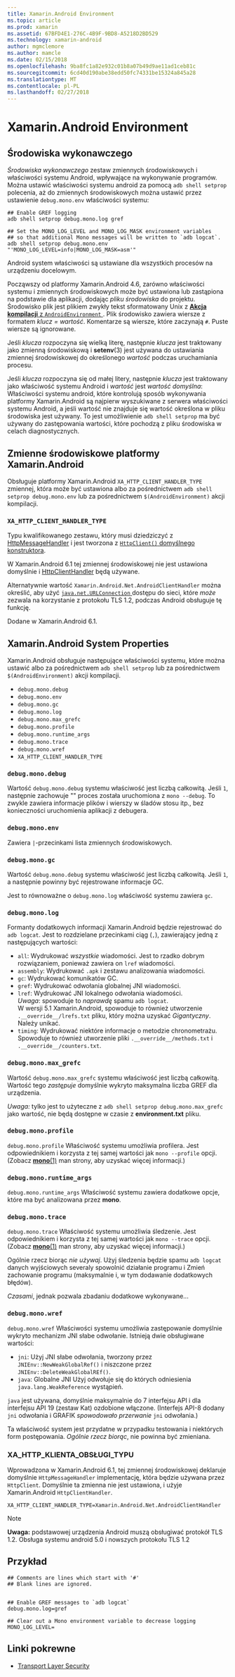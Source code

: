```yaml
---
title: Xamarin.Android Environment
ms.topic: article
ms.prod: xamarin
ms.assetid: 67BFD4E1-276C-4B9F-9BD8-A5218D2BD529
ms.technology: xamarin-android
author: mgmclemore
ms.author: mamcle
ms.date: 02/15/2018
ms.openlocfilehash: 9ba8fc1a82e932c01b8a07b49d9ae11ad1ceb81c
ms.sourcegitcommit: 6cd40d190abe38edd50fc74331be15324a845a28
ms.translationtype: MT
ms.contentlocale: pl-PL
ms.lasthandoff: 02/27/2018
---
```

# <a name="xamarinandroid-environment"></a>Xamarin.Android Environment

## <a name="execution-environment"></a>Środowiska wykonawczego

*Środowiska wykonawczego* zestaw zmiennych środowiskowych i właściwości systemu Android, wpływające na wykonywanie programów. Można ustawić właściwości systemu android za pomocą `adb shell setprop` polecenia, aż do zmiennych środowiskowych można ustawić przez ustawienie `debug.mono.env` właściwości systemu:

```shell
## Enable GREF logging
adb shell setprop debug.mono.log gref

## Set the MONO_LOG_LEVEL and MONO_LOG_MASK environment variables
## so that additional Mono messages will be written to `adb logcat`.
adb shell setprop debug.mono.env "'MONO_LOG_LEVEL=info|MONO_LOG_MASK=asm'"
```

Android system właściwości są ustawiane dla wszystkich procesów na urządzeniu docelowym.

Począwszy od platformy Xamarin.Android 4.6, zarówno właściwości systemu i zmiennych środowiskowych może być ustawiona lub zastąpiona na podstawie dla aplikacji, dodając *pliku środowiska* do projektu. Środowisko plik jest plikiem zwykły tekst sformatowany Unix z [ **Akcja kompilacji** z `AndroidEnvironment` ](~/android/deploy-test/building-apps/build-process.md).
Plik środowisko zawiera wiersze z formatem *klucz = wartość*.
Komentarze są wiersze, które zaczynają `#`. Puste wiersze są ignorowane.

Jeśli *klucza* rozpoczyna się wielką literę, następnie *klucza* jest traktowany jako zmienną środowiskową i **setenv**(3) jest używana do ustawiania zmiennej środowiskowej do określonego *wartość* podczas uruchamiania procesu.

Jeśli *klucza* rozpoczyna się od małej litery, następnie *klucza* jest traktowany jako właściwość systemu Android i *wartość* jest *wartość domyślna*: Właściwości systemu android, które kontrolują sposób wykonywania platformy Xamarin.Android są najpierw wyszukiwane z serwera właściwości systemu Android, a jeśli wartość nie znajduje się wartość określona w pliku środowiska jest używany. To jest umożliwienie `adb shell setprop` ma być używany do zastępowania wartości, które pochodzą z pliku środowiska w celach diagnostycznych.

## <a name="xamarinandroid-environment-variables"></a>Zmienne środowiskowe platformy Xamarin.Android

Obsługuje platformy Xamarin.Android `XA_HTTP_CLIENT_HANDLER_TYPE` zmiennej, która może być ustawiona albo za pośrednictwem `adb shell setprop debug.mono.env` lub za pośrednictwem `$(AndroidEnvironment)` akcji kompilacji.

<a name="XA_HTTP_CLIENT_HANDLER_TYPE" />

### `XA_HTTP_CLIENT_HANDLER_TYPE`

Typu kwalifikowanego zestawu, który musi dziedziczyć z [HttpMessageHandler](https://msdn.microsoft.com/en-us/library/system.net.http.httpmessagehandler(v=vs.118).aspx) i jest tworzona z [ `HttpClient()` domyślnego konstruktora](https://msdn.microsoft.com/en-us/library/hh138077(v=vs.118).aspx).

W Xamarin.Android 6.1 tej zmiennej środowiskowej nie jest ustawiona domyślnie i [HttpClientHandler](https://msdn.microsoft.com/en-us/library/system.net.http.httpclienthandler(v=vs.118).aspx) będą używane.

Alternatywnie wartość `Xamarin.Android.Net.AndroidClientHandler` można określić, aby użyć [ `java.net.URLConnection` ](https://developer.xamarin.com/api/type/Java.Net.URLConnection/) dostępu do sieci, które *może* zezwala na korzystanie z protokołu TLS 1.2, podczas Android obsługuje tę funkcję.

Dodane w Xamarin.Android 6.1.

## <a name="xamarinandroid-system-properties"></a>Xamarin.Android System Properties

Xamarin.Android obsługuje następujące właściwości systemu, które można ustawić albo za pośrednictwem `adb shell setprop` lub za pośrednictwem `$(AndroidEnvironment)` akcji kompilacji.

* `debug.mono.debug`
* `debug.mono.env`
* `debug.mono.gc`
* `debug.mono.log`
* `debug.mono.max_grefc`
* `debug.mono.profile`
* `debug.mono.runtime_args`
* `debug.mono.trace`
* `debug.mono.wref`
* `XA_HTTP_CLIENT_HANDLER_TYPE`

### `debug.mono.debug`

Wartość `debug.mono.debug` systemu właściwość jest liczbą całkowitą. Jeśli `1`, następnie zachowuje "" proces została uruchomiona z `mono --debug`.
To zwykle zawiera informacje plików i wierszy w śladów stosu itp., bez konieczności uruchomienia aplikacji z debugera.

### `debug.mono.env`

Zawiera `|`-przecinkami lista zmiennych środowiskowych.

### `debug.mono.gc`

Wartość `debug.mono.debug` systemu właściwość jest liczbą całkowitą.
Jeśli `1`, a następnie powinny być rejestrowane informacje GC.

Jest to równoważne o `debug.mono.log` właściwość systemu zawiera `gc`.

### `debug.mono.log`

Formanty dodatkowych informacji Xamarin.Android będzie rejestrować do `adb logcat`.
Jest to rozdzielane przecinkami ciąg (`,`), zawierający jedną z następujących wartości:

* `all`: Wydrukować *wszystkie* wiadomości. Jest to rzadko dobrym rozwiązaniem, ponieważ zawiera on `lref` wiadomości.
* `assembly`: Wydrukować `.apk` i zestawu analizowania wiadomości.
* `gc`: Wydrukować komunikatów GC.
* `gref`: Wydrukować odwołania globalnej JNI wiadomości.
* `lref`: Wydrukować JNI lokalnego odwołania wiadomości.  
    *Uwaga*: spowoduje to *naprawdę* spamu `adb logcat`.  
    W wersji 5.1 Xamarin.Android, spowoduje to również utworzenie `.__override__/lrefs.txt` pliku, który można uzyskać *Gigantyczny*.  
    Należy unikać.
* `timing`: Wydrukować niektóre informacje o metodzie chronometrażu. Spowoduje to również utworzenie pliki `.__override__/methods.txt` i `.__override__/counters.txt`.


### `debug.mono.max_grefc`

Wartość `debug.mono.max_grefc` systemu właściwość jest liczbą całkowitą.
Wartość tego *zastępuje* domyślnie wykryto maksymalna liczba GREF dla urządzenia.

*Uwaga:* tylko jest to użyteczne z `adb shell setprop
debug.mono.max_grefc` jako wartość, nie będą dostępne w czasie z **environment.txt** pliku.

### `debug.mono.profile`

`debug.mono.profile` Właściwość systemu umożliwia profilera.
Jest odpowiednikiem i korzysta z tej samej wartości jak `mono --profile` opcji. (Zobacz [ **mono**(1)](http://docs.go-mono.com/?link=man%3amono(1)) man strony, aby uzyskać więcej informacji.)

### `debug.mono.runtime_args`

`debug.mono.runtime_args` Właściwość systemu zawiera dodatkowe opcje, które ma być analizowana przez **mono**.

### `debug.mono.trace`

`debug.mono.trace` Właściwość systemu umożliwia śledzenie.
Jest odpowiednikiem i korzysta z tej samej wartości jak `mono --trace` opcji. (Zobacz [ **mono**(1)](http://docs.go-mono.com/?link=man%3amono(1)) man strony, aby uzyskać więcej informacji.)

Ogólnie rzecz biorąc *nie używaj*. Użyj śledzenia będzie spamu `adb logcat` danych wyjściowych severaly spowolnić działanie programu i Zmień zachowanie programu (maksymalnie i, w tym dodawanie dodatkowych błędów).

*Czasami*, jednak pozwala zbadaniu dodatkowe wykonywane...

### `debug.mono.wref`

`debug.mono.wref` Właściwości systemu umożliwia zastępowanie domyślnie wykryto mechanizm JNI słabe odwołanie. Istnieją dwie obsługiwane wartości:

* `jni`: Użyj JNI słabe odwołania, tworzony przez `JNIEnv::NewWeakGlobalRef()` i niszczone przez `JNIEnv::DeleteWeakGlobalREf()`.
* `java`: Globalne JNI Użyj odwołuje się do których odniesienia `java.lang.WeakReference` wystąpień.

`java` jest używana, domyślnie maksymalnie do 7 interfejsu API i dla interfejsu API 19 (zestaw Kat) ozdobione włączone. (Interfejs API-8 dodany `jni` odwołania i GRAFIK *spowodowało przerwanie* `jni` odwołania.)

Ta właściwość system jest przydatne w przypadku testowania i niektórych form postępowania.
*Ogólnie rzecz biorąc*, nie powinna być zmieniana.

### <a name="xahttpclienthandlertype"></a>XA\_HTTP\_KLIENTA\_OBSŁUGI\_TYPU

Wprowadzona w Xamarin.Android 6.1, tej zmiennej środowiskowej deklaruje domyślnie `HttpMessageHandler` implementację, która będzie używana przez `HttpClient`. Domyślnie ta zmienna nie jest ustawiona, i użyje Xamarin.Android `HttpClientHandler`.

```shell
XA_HTTP_CLIENT_HANDLER_TYPE=Xamarin.Android.Net.AndroidClientHandler
```

> [!NOTE]
> **Uwaga:** podstawowej urządzenia Android muszą obsługiwać protokół TLS 1.2.
Obsługa systemu android 5.0 i nowszych protokołu TLS 1.2


## <a name="example"></a>Przykład

```shell
## Comments are lines which start with '#'
## Blank lines are ignored.


## Enable GREF messages to `adb logcat`
debug.mono.log=gref

## Clear out a Mono environment variable to decrease logging
MONO_LOG_LEVEL=
```



## <a name="related-links"></a>Linki pokrewne

- [Transport Layer Security](~/cross-platform/app-fundamentals/transport-layer-security.md)
